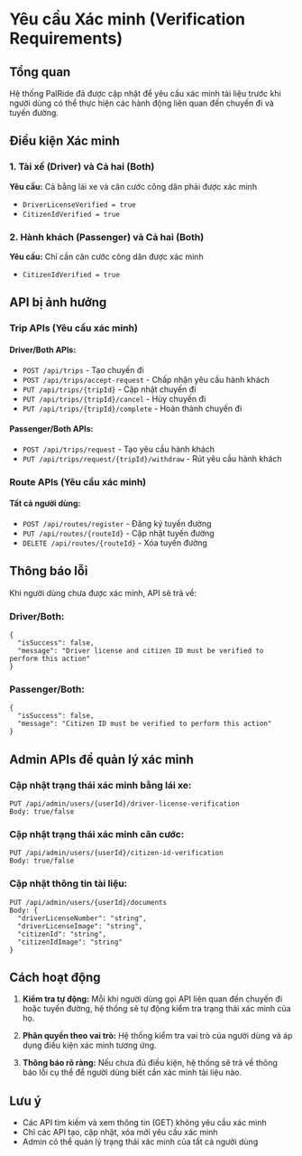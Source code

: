 # Yêu cầu Xác minh (Verification Requirements)

## Tổng quan
Hệ thống PalRide đã được cập nhật để yêu cầu xác minh tài liệu trước khi người dùng có thể thực hiện các hành động liên quan đến chuyến đi và tuyến đường.

## Điều kiện Xác minh

### 1. Tài xế (Driver) và Cả hai (Both)
**Yêu cầu:** Cả bằng lái xe và căn cước công dân phải được xác minh
- `DriverLicenseVerified = true`
- `CitizenIdVerified = true`

### 2. Hành khách (Passenger) và Cả hai (Both)
**Yêu cầu:** Chỉ cần căn cước công dân được xác minh
- `CitizenIdVerified = true`

## API bị ảnh hưởng

### Trip APIs (Yêu cầu xác minh)

#### Driver/Both APIs:
- `POST /api/trips` - Tạo chuyến đi
- `POST /api/trips/accept-request` - Chấp nhận yêu cầu hành khách
- `PUT /api/trips/{tripId}` - Cập nhật chuyến đi
- `PUT /api/trips/{tripId}/cancel` - Hủy chuyến đi
- `PUT /api/trips/{tripId}/complete` - Hoàn thành chuyến đi

#### Passenger/Both APIs:
- `POST /api/trips/request` - Tạo yêu cầu hành khách
- `PUT /api/trips/request/{tripId}/withdraw` - Rút yêu cầu hành khách

### Route APIs (Yêu cầu xác minh)

#### Tất cả người dùng:
- `POST /api/routes/register` - Đăng ký tuyến đường
- `PUT /api/routes/{routeId}` - Cập nhật tuyến đường
- `DELETE /api/routes/{routeId}` - Xóa tuyến đường

## Thông báo lỗi

Khi người dùng chưa được xác minh, API sẽ trả về:

### Driver/Both:
```
{
  "isSuccess": false,
  "message": "Driver license and citizen ID must be verified to perform this action"
}
```

### Passenger/Both:
```
{
  "isSuccess": false,
  "message": "Citizen ID must be verified to perform this action"
}
```

## Admin APIs để quản lý xác minh

### Cập nhật trạng thái xác minh bằng lái xe:
```
PUT /api/admin/users/{userId}/driver-license-verification
Body: true/false
```

### Cập nhật trạng thái xác minh căn cước:
```
PUT /api/admin/users/{userId}/citizen-id-verification
Body: true/false
```

### Cập nhật thông tin tài liệu:
```
PUT /api/admin/users/{userId}/documents
Body: {
  "driverLicenseNumber": "string",
  "driverLicenseImage": "string",
  "citizenId": "string",
  "citizenIdImage": "string"
}
```

## Cách hoạt động

1. **Kiểm tra tự động:** Mỗi khi người dùng gọi API liên quan đến chuyến đi hoặc tuyến đường, hệ thống sẽ tự động kiểm tra trạng thái xác minh của họ.

2. **Phân quyền theo vai trò:** Hệ thống kiểm tra vai trò của người dùng và áp dụng điều kiện xác minh tương ứng.

3. **Thông báo rõ ràng:** Nếu chưa đủ điều kiện, hệ thống sẽ trả về thông báo lỗi cụ thể để người dùng biết cần xác minh tài liệu nào.

## Lưu ý

- Các API tìm kiếm và xem thông tin (GET) không yêu cầu xác minh
- Chỉ các API tạo, cập nhật, xóa mới yêu cầu xác minh
- Admin có thể quản lý trạng thái xác minh của tất cả người dùng

